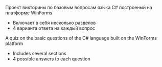 Проект викторины по базовым вопросам языка C# построеный на платформе WinForms
  - Включает в себя несколько разделов
  - 4 варианта ответа на каждый вопрос

A quiz on the basic questions of the C# language built on the WinForms platform
  - Includes several sections
  - 4 possible answers to each question

